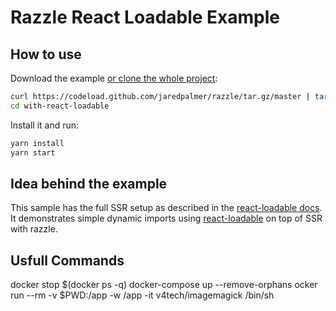 # Razzle React Loadable Example

## How to use
Download the example [or clone the whole project](https://github.com/jaredpalmer/razzle.git):

```bash
curl https://codeload.github.com/jaredpalmer/razzle/tar.gz/master | tar -xz --strip=2 razzle-master/examples/with-react-loadable
cd with-react-loadable
```

Install it and run:

```bash
yarn install
yarn start
```

## Idea behind the example
This sample has the full SSR setup as described in the [react-loadable docs](https://github.com/thejameskyle/react-loadable#--------------server-side-rendering).
It demonstrates simple dynamic imports using [react-loadable](https://github.com/thejameskyle/react-loadable) on top of SSR with razzle.

## Usfull Commands
docker stop $(docker ps -q)
docker-compose up --remove-orphans
ocker run --rm -v $PWD:/app -w /app -it v4tech/imagemagick /bin/sh
